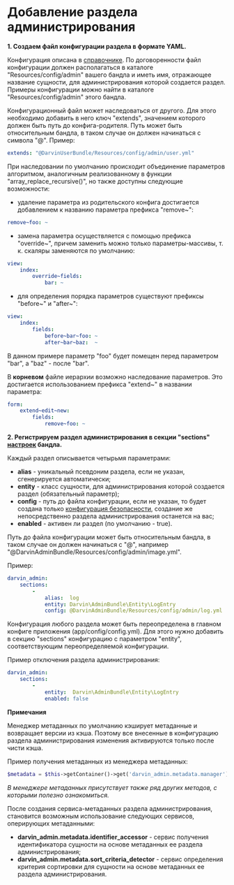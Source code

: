 Добавление раздела администрирования
====================================

**1. Создаем файл конфигурации раздела в формате YAML.**

Конфигурация описана в [справочнике](reference/admin_section_configuration.md). По договоренности файл конфигурации
 должен располагаться в каталоге "Resources/config/admin" вашего бандла и иметь имя, отражающее название сущности, для
 администрирования которой создается раздел. Примеры конфигурации можно найти в каталоге "Resources/config/admin" этого
 бандла.
  
Конфигурационный файл может наследоваться от другого. Для этого необходимо добавить в него ключ "extends", значением
 которого должен быть путь до конфига-родителя. Путь может быть относительным бандла, в таком случае он должен начинаться
 с символа "@". Пример:
 
```yaml
extends: "@DarvinUserBundle/Resources/config/admin/user.yml"
```

При наследовании по умолчанию происходит объединение параметров алгоритмом, аналогичным реализованному в функции
 "array_replace_recursive()", но также доступны следующие возможности:

- удаление параметра из родительского конфига достигается добавлением к названию параметра префикса "remove~":

```yaml
remove~foo: ~
```

- замена параметра осуществляется с помощью префикса "override~", причем заменить можно только параметры-массивы, т. к.
 скаляры заменяются по умолчанию:

```yaml
view:
    index:
        override~fields:
            bar: ~
```

- для определения порядка параметров существуют префиксы "before~" и "after~":

```yaml
view:
    index:
        fields:
            before~bar~foo: ~
            after~bar~baz:  ~
```

В данном примере параметр "foo" будет помещен перед параметром "bar", а "baz" - после "bar".

В **корневом** файле иерархии возможно наследование параметров. Это достигается использованием префикса "extend~" в названии параметра:

```yaml
form:
    extend~edit~new:
        fields:
            remove~foo: ~
```

**2. Регистрируем раздел администрирования в секции "sections" [настроек](reference/configuration.md) бандла.**

Каждый раздел описывается четырьмя параметрами:

- **alias** - уникальный псевдоним раздела, если не указан, сгенерируется автоматически;
- **entity** - класс сущности, для администрирования которой создается раздел (обязательный параметр);
- **config** - путь до файла конфигурации, если не указан, то будет создана только
 [конфигурация безопасности](security_configurations.md), создание же непосредственно раздела администрирования
 останется на вас;
- **enabled** - активен ли раздел (по умолчанию - true).

Путь до файла конфигурации может быть относительным бандла, в таком случае он должен начинаться с "@", например
 "@DarvinAdminBundle/Resources/config/admin/image.yml".

Пример:

```yaml
darvin_admin:
    sections:
        -
            alias:  log
            entity: Darvin\AdminBundle\Entity\LogEntry
            config: @DarvinAdminBundle/Resources/config/admin/log.yml
```

Конфигурация любого раздела может быть переопределена в главном конфиге приложения (app/config/config.yml). Для этого нужно
 добавить в секцию "sections" конфигурацию с параметром "entity", соответствующим переопределяемой конфигурации.

Пример отключения раздела администрирования:

```yaml
darvin_admin:
    sections:
        -
            entity:  Darvin\AdminBundle\Entity\LogEntry
            enabled: false
```

**Примечания**

Менеджер метаданных по умолчанию кэширует метаданные и возвращает версии из кэша. Поэтому все внесенные в конфигурацию
 раздела администрирования изменения активируются только после чисти кэша.

Пример получения метаданных из менеджера метаданных:

```php
$metadata = $this->getContainer()->get('darvin_admin.metadata.manager')->getMetadata('Darvin\\AdminBundle\\Entity\\Administrator');
```

*В менеджере метаданных присутствует также ряд других методов, с которыми полезно ознакомиться.*

После создания сервиса-метаданных раздела администрирования, становится возможным использование следующих сервисов,
 оперирующих метаданными:

- **darvin_admin.metadata.identifier_accessor** - сервис получения идентификатора сущности на основе метаданных ее
 раздела администрирования;
- **darvin_admin.metadata.sort_criteria_detector** - сервис определения критерия сортировки для сущности на основе
 метаданных ее раздела администрирования.
